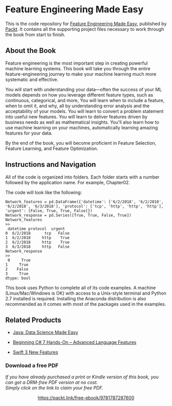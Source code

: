 


# Feature Engineering Made Easy
This is the code repository for [Feature Engineering Made Easy](https://www.packtpub.com/big-data-and-business-intelligence/feature-engineering-made-easy?utm_source=github&utm_medium=repository&utm_campaign=9781787287600), published by [Packt](https://www.packtpub.com/?utm_source=github). It contains all the supporting project files necessary to work through the book from start to finish.
## About the Book
Feature engineering is the most important step in creating powerful machine learning systems. This book will take you through the entire feature-engineering journey to make your machine learning much more systematic and effective.

You will start with understanding your data—often the success of your ML models depends on how you leverage different feature types, such as continuous, categorical, and more, You will learn when to include a feature, when to omit it, and why, all by understanding error analysis and the acceptability of your models. You will learn to convert a problem statement into useful new features. You will learn to deliver features driven by business needs as well as mathematical insights. You'll also learn how to use machine learning on your machines, automatically learning amazing features for your data.

By the end of the book, you will become proficient in Feature Selection, Feature Learning, and Feature Optimization.
## Instructions and Navigation
All of the code is organized into folders. Each folder starts with a number followed by the application name. For example, Chapter02.



The code will look like the following:
```
Network_features = pd.DataFrame({'datetime': ['6/2/2018', '6/2/2018', '6/2/2018', '6/3/2018'], 'protocol': ['tcp', 'http', 'http', 'http'], 'urgent': [False, True, True, False]})
Network_response = pd.Series([True, True, False, True])
Network_features
>>
 datetime protocol  urgent
0  6/2/2018      tcp   False
1  6/2/2018     http    True
2  6/2/2018     http    True
3  6/3/2018     http   False
Network_response
>>
 0     True
1     True
2    False
3     True
dtype: bool
```

This book uses Python to complete all of its code examples. A machine (Linux/Mac/Windows is OK) with access to a Unix-style terminal and Python 2.7 installed is required.
Installing the Anaconda distribution is also recommended as it comes with most of the packages used in the examples.

## Related Products
* [Java: Data Science Made Easy](https://www.packtpub.com/big-data-and-business-intelligence/java-data-science-made-easy?utm_source=github&utm_medium=repository&utm_campaign=9781788475655)

* [Beginning C# 7 Hands-On – Advanced Language Features](https://www.packtpub.com/application-development/beginning-c-7-hands-advanced-language-features?utm_source=github&utm_medium=repository&utm_campaign=9781788294263)

* [Swift 3 New Features](https://www.packtpub.com/application-development/swift-3-new-features?utm_source=github&utm_medium=repository&utm_campaign=9781786469632)


### Download a free PDF

 <i>If you have already purchased a print or Kindle version of this book, you can get a DRM-free PDF version at no cost.<br>Simply click on the link to claim your free PDF.</i>
<p align="center"> <a href="https://packt.link/free-ebook/9781787287600">https://packt.link/free-ebook/9781787287600 </a> </p>